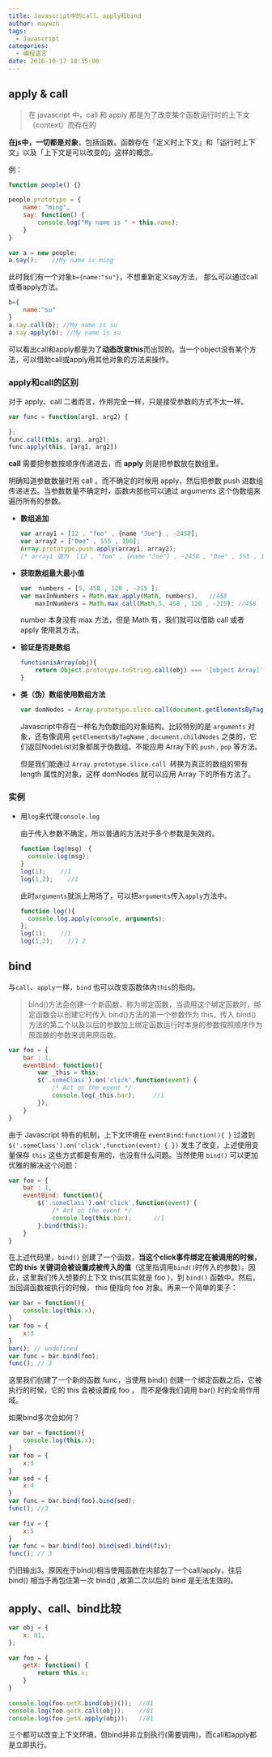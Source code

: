 ```yaml
---
title: Javascript中的call、apply和bind
author: maywzh
tags:
  - Javascript
categories:
  - 编程语言
date: 2016-10-17 18:35:00
---
```

## apply & call
 
> 在 javascript 中，call 和 apply 都是为了改变某个函数运行时的上下文（context）而存在的 

**在js中，一切都是对象**，包括函数。函数存在「定义时上下文」和「运行时上下文」以及「上下文是可以改变的」这样的概念。

<!--more-->

例：

```javascript
function people() {}
 
people.prototype = {
    name: "ming",
    say: function() {
        console.log("My name is " + this.name);
    }
}
 
var a = new people;
a.say();    //My name is ming
```

此时我们有一个对象`b={name:"su"}`，不想重新定义say方法， 那么可以通过call或者apply方法。

```javascript
b={
	name:"su"
}
a.say.call(b); //My name is su
a.say.apply(b); //My name is su
```

可以看出call和apply都是为了**动态改变this**而出现的。当一个object没有某个方法，可以借助call或apply用其他对象的方法来操作。

### apply和call的区别

对于 apply、call 二者而言，作用完全一样，只是接受参数的方式不太一样。

```javascript
var func = function(arg1, arg2) {
     
};
func.call(this, arg1, arg2);
func.apply(this, [arg1, arg2])
```

**call** 需要把参数按顺序传递进去，而 **apply** 则是把参数放在数组里。　

明确知道参数数量时用 call 。而不确定的时候用 apply，然后把参数 push 进数组传递进去。当参数数量不确定时，函数内部也可以通过 arguments 这个伪数组来遍历所有的参数。

- **数组追加**

  ```javascript
  var array1 = [12 , "foo" , {name "Joe"} , -2458]; 
  var array2 = ["Doe" , 555 , 100]; 
  Array.prototype.push.apply(array1, array2); 
  /* array1 值为  [12 , "foo" , {name "Joe"} , -2458 , "Doe" , 555 , 100] */
  ```


- **获取数组最大最小值**

  ```javascript
  var  numbers = [5, 458 , 120 , -215 ]; 
  var maxInNumbers = Math.max.apply(Math, numbers),   //458
      maxInNumbers = Math.max.call(Math,5, 458 , 120 , -215); //458
  ```

  number 本身没有 max 方法，但是 Math 有，我们就可以借助 call 或者 apply 使用其方法。

- **验证是否是数组**

  ```javascript
  functionisArray(obj){ 
      return Object.prototype.toString.call(obj) === '[object Array]' ;
  }
  ```


- **类（伪）数组使用数组方法**

  ```javascript
  var domNodes = Array.prototype.slice.call(document.getElementsByTagName("*"));
  ```

  Javascript中存在一种名为伪数组的对象结构。比较特别的是 `arguments` 对象，还有像调用 `getElementsByTagName` , `document.childNodes` 之类的，它们返回NodeList对象都属于伪数组。不能应用 Array下的 `push` , `pop` 等方法。

  但是我们能通过 `Array.prototype.slice.call `转换为真正的数组的带有 length 属性的对象，这样 domNodes 就可以应用 Array 下的所有方法了。

### 实例

- 用`log`来代理`console.log`

  由于传入参数不确定，所以普通的方法对于多个参数是失效的。

  ```javascript
  function log(msg)　{
    console.log(msg);
  }
  log(1);    //1
  log(1,2);    //1
  ```

  此时`arguments`就派上用场了，可以把`arguments`传入`apply`方法中。

  ```javascript
  function log(){
    console.log.apply(console, arguments);
  };
  log(1);    //1
  log(1,2);    //1 2
  ```



## bind

与`call`、`apply`一样，`bind` 也可以改变函数体内` this `的指向。

> bind()方法会创建一个新函数，称为绑定函数，当调用这个绑定函数时，绑定函数会以创建它时传入 bind()方法的第一个参数作为 this，传入 bind() 方法的第二个以及以后的参数加上绑定函数运行时本身的参数按照顺序作为原函数的参数来调用原函数。

```javascript
var foo = {
    bar : 1,
    eventBind: function(){
        var _this = this;
        $('.someClass').on('click',function(event) {
            /* Act on the event */
            console.log(_this.bar);     //1
        });
    }
}
```

由于 Javascript 特有的机制，上下文环境在 `eventBind:function(){ }` 过渡到 `$('.someClass').on('click',function(event) { })` 发生了改变，上述使用变量保存 `this` 这些方式都是有用的，也没有什么问题。当然使用 `bind()` 可以更加优雅的解决这个问题：

```javascript
var foo = {
    bar : 1,
    eventBind: function(){
        $('.someClass').on('click',function(event) {
            /* Act on the event */
            console.log(this.bar);      //1
        }.bind(this));
    }
}
```

在上述代码里，`bind()` 创建了一个函数，**当这个click事件绑定在被调用的时候，它的 this 关键词会被设置成被传入的值**（这里指调用`bind()`时传入的参数）。因此，这里我们传入想要的上下文 this(其实就是 foo )，到 `bind()` 函数中。然后，当回调函数被执行的时候， this 便指向 foo 对象。再来一个简单的栗子：

```javascript
var bar = function(){
	console.log(this.x);
}
var foo = {
	x:3
}
bar(); // undefined
var func = bar.bind(foo);
func(); // 3
```

这里我们创建了一个新的函数 func，当使用 bind() 创建一个绑定函数之后，它被执行的时候，它的 this 会被设置成 foo ， 而不是像我们调用 bar() 时的全局作用域。



如果bind多次会如何？

```javascript
var bar = function(){
    console.log(this.x);
}
var foo = {
    x:3
}
var sed = {
    x:4
}
var func = bar.bind(foo).bind(sed);
func(); //3
 
var fiv = {
    x:5
}
var func = bar.bind(foo).bind(sed).bind(fiv);
func(); // 3
```

仍旧输出3。原因在于bind()相当使用函数在内部包了一个call/apply，往后 bind() 相当于再包住第一次 bind() ,故第二次以后的 bind 是无法生效的。

## apply、call、bind比较

```javascript
var obj = {
    x: 81,
};
 
var foo = {
    getX: function() {
        return this.x;
    }
}
 
console.log(foo.getX.bind(obj)());  //81
console.log(foo.getX.call(obj));    //81
console.log(foo.getX.apply(obj));   //81
```

三个都可以改变上下文环境，但bind并非立刻执行(需要调用)，而call和apply都是立即执行。
